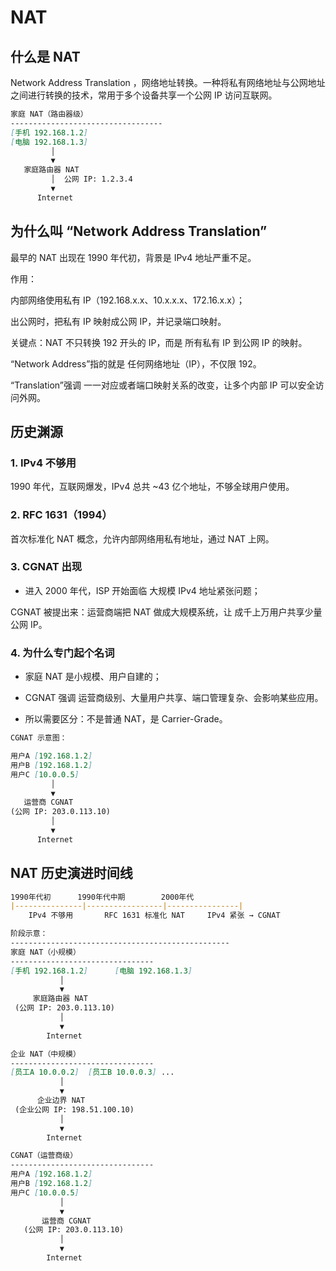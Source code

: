 # NAT
## 什么是 NAT
Network Address Translation ，网络地址转换。一种将私有网络地址与公网地址之间进行转换的技术，常用于多个设备共享一个公网 IP 访问互联网。

````markdown
家庭 NAT（路由器级）
----------------------------------
[手机 192.168.1.2]
[电脑 192.168.1.3]
         │
         ▼
   家庭路由器 NAT
         │  公网 IP: 1.2.3.4
         ▼
      Internet
````

## 为什么叫 “Network Address Translation”

最早的 NAT 出现在 1990 年代初，背景是 IPv4 地址严重不足。

作用：

内部网络使用私有 IP（192.168.x.x、10.x.x.x、172.16.x.x）；

出公网时，把私有 IP 映射成公网 IP，并记录端口映射。

关键点：NAT 不只转换 192 开头的 IP，而是 所有私有 IP 到公网 IP 的映射。

“Network Address”指的就是 任何网络地址（IP），不仅限 192。

“Translation”强调 一一对应或者端口映射关系的改变，让多个内部 IP 可以安全访问外网。

## 历史渊源

### 1. IPv4 不够用

1990 年代，互联网爆发，IPv4 总共 ~43 亿个地址，不够全球用户使用。

### 2. RFC 1631（1994）

首次标准化 NAT 概念，允许内部网络用私有地址，通过 NAT 上网。

### 3. CGNAT 出现

- 进入 2000 年代，ISP 开始面临 大规模 IPv4 地址紧张问题；

CGNAT 被提出来：运营商端把 NAT 做成大规模系统，让 成千上万用户共享少量公网 IP。

### 4. 为什么专门起个名词

- 家庭 NAT 是小规模、用户自建的；

- CGNAT 强调 运营商级别、大量用户共享、端口管理复杂、会影响某些应用。

- 所以需要区分：不是普通 NAT，是 Carrier-Grade。

```` markdown
CGNAT 示意图：

用户A [192.168.1.2]
用户B [192.168.1.2]
用户C [10.0.0.5]
         │
         ▼
   运营商 CGNAT
(公网 IP: 203.0.113.10)
         │
         ▼
      Internet
````

## NAT 历史演进时间线

````markdown
1990年代初      1990年代中期        2000年代
|---------------|-----------------|----------------|
    IPv4 不够用       RFC 1631 标准化 NAT     IPv4 紧张 → CGNAT

阶段示意：
-------------------------------------------------
家庭 NAT（小规模）
--------------------------------
[手机 192.168.1.2]      [电脑 192.168.1.3]
           │
           ▼
     家庭路由器 NAT
 (公网 IP: 203.0.113.10)
           │
           ▼
        Internet

企业 NAT（中规模）
--------------------------------
[员工A 10.0.0.2]  [员工B 10.0.0.3] ...
           │
           ▼
      企业边界 NAT
 (企业公网 IP: 198.51.100.10)
           │
           ▼
        Internet

CGNAT（运营商级）
--------------------------------
用户A [192.168.1.2]
用户B [192.168.1.2]
用户C [10.0.0.5]
           │
           ▼
       运营商 CGNAT
   (公网 IP: 203.0.113.10)
           │
           ▼
        Internet
````